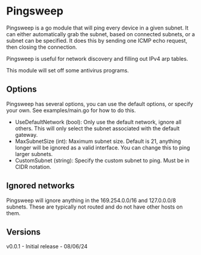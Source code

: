 Pingsweep
=========

Pingsweep is a go module that will ping every device in a given subnet. It can either automatically grab the subnet, based on connected subnets, or a subnet can be specified. It does this by sending one ICMP echo request, then closing the connection.

Pingsweep is useful for network discovery and filling out IPv4 arp tables.

This module will set off some antivirus programs.

Options
-------
Pingsweep has several options, you can use the default options, or specify your own. See examples/main.go for how to do this.

* UseDefaultNetwork (bool): Only use the default network, ignore all others. This will only select the subnet associated with the default gateway.
* MaxSubnetSize (int): Maximum subnet size. Default is 21, anything longer will be ignored as a valid interface. You can change this to ping larger subnets.
* CustomSubnet (string): Specify the custom subnet to ping. Must be in CIDR notation.

Ignored networks
----------------
Pingsweep will ignore anything in the 169.254.0.0/16 and 127.0.0.0/8 subnets. These are typically not routed and do not have other hosts on them.

Versions
--------
v0.0.1 - Initial release - 08/06/24
